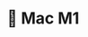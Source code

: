 ---
title: " Mac M1"
color: "#efefef"
background: "black"
description: Mac M1 is a computer device from Apple using the Apple Silicon M1 chip, such as Macbook Pro M1, Macbook Air M1, Mac Mini M1.
logo: "/tags/zabbix-logo.png"
---